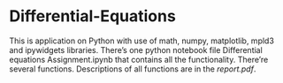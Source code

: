 # Differential-Equations
This is application on Python with use of math, numpy, matplotlib, mpld3 and ipywidgets libraries. There’s one python notebook file Differential equations Assignment.ipynb that contains all the functionality. There’re several functions. Descriptions of all functions are in the *report.pdf*.
